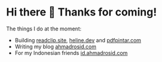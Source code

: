 # Hi there 👋 Thanks for coming!

The things I do at the moment:

- Building [readclip.site](https://readclip.site), [heline.dev](https://heline.dev) and [pdfpintar.com](https://pdfpintar.com)
- Writing my blog [ahmadrosid.com](https://ahmadrosid.com)
- For my Indonesian friends [id.ahmadrosid.com](https://id.ahmadrosid.com)

